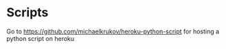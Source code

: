 # Scripts
Go to https://github.com/michaelkrukov/heroku-python-script for hosting a python script on heroku
